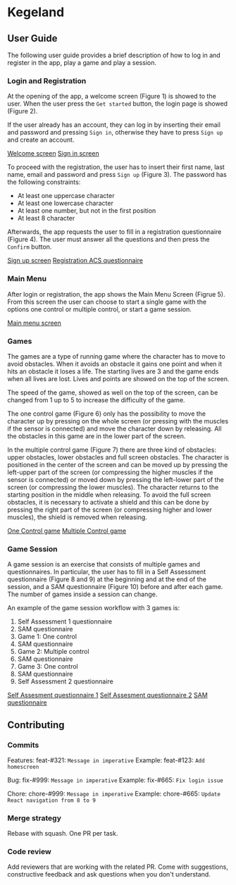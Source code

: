# Kegeland

## User Guide

The following user guide provides a brief description of how to log in and register in the app, play a game and play a session.

### Login and Registration

At the opening of the app, a welcome screen (Figure 1) is showed to the user. When the user press the `Get started` button, the login page is showed (Figure 2).

If the user already has an account, they can log in by inserting their email and password and pressing `Sign in`, otherwise they have to press `Sign up` and create an account.

[Welcome screen](screenshots/welcome.png)
[Sign in screen](screenshots/signin.png)

To proceed with the registration, the user has to insert their first name, last name, email and password and press `Sign up` (Figure 3).
The password has the following constraints:

- At least one uppercase character
- At least one lowercase character
- At least one number, but not in the first position
- At least 8 character

Afterwards, the app requests the user to fill in a registration questionnaire (Figure 4). The user must answer all the questions and then press the `Confirm` button.

[Sign up screen](screenshots/welcome.png)
[Registration ACS questionnaire](screenshots/acs.png)

### Main Menu

After login or registration, the app shows the Main Menu Screen (Figrue 5). From this screen the user can choose to start a single game with the options one control or multiple control, or start a game session.

[Main menu screen](screenshots/home.png)

### Games

The games are a type of running game where the character has to move to avoid obstacles.
When it avoids an obstacle it gains one point and when it hits an obstacle it loses a life. The starting lives are 3 and the game ends when all lives are lost. Lives and points are showed on the top of the screen.

The speed of the game, showed as well on the top of the screen, can be changed from 1 up to 5 to increase the difficulty of the game.

The one control game (Figure 6) only has the possibility to move the character up by pressing on the whole screen (or pressing with the muscles if the sensor is connected) and move the character down by releasing. All the obstacles in this game are in the lower part of the screen.

In the multiple control game (Figure 7) there are three kind of obstacles: upper obstacles, lower obstacles and full screen obstacles. The character is positioned in the center of the screen and can be moved up by pressing the left-upper part of the screen (or compressing the higher muscles if the sensor is connected) or moved down by pressing the left-lower part of the screen (or compressing the lower muscles). The character returns to the starting position in the middle when releasing. To avoid the full screen obstacles, it is necessary to activate a shield and this can be done by pressing the right part of the screen (or compressing higher and lower muscles), the shield is removed when releasing.

[One Control game](screenshots/onegame.jpg)
[Multiple Control game](screenshots/multiplegame.jpg)

### Game Session

A game session is an exercise that consists of multiple games and questionnaires. In particular, the user has to fill in a Self Assessment questionnaire (Figure 8 and 9) at the beginning and at the end of the session, and a SAM questionnaire (Figure 10) before and after each game. The number of games inside a session can change.

An example of the game session workflow with 3 games is:

1. Self Assessment 1 questionnaire
2. SAM questionnaire
3. Game 1: One control
4. SAM questionnaire
5. Game 2: Multiple control
6. SAM questionnaire
7. Game 3: One control
8. SAM questionnaire
9. Self Assessment 2 questionnaire

[Self Assesment questionnaire 1](screenshots/selfass1.png)
[Self Assesment questionnaire 2](screenshots/selfass2.png)
[SAM questionnaire](screenshots/sam.png)

## Contributing

### Commits

Features: feat-#321: `Message in imperative`
Example: feat-#123: `Add homescreen`

Bug: fix-#999: `Message in imperative`
Example: fix-#665: `Fix login issue`

Chore: chore-#999: `Message in imperative`
Example: chore-#665: `Update React navigation from 8 to 9`

### Merge strategy

Rebase with squash. One PR per task.

### Code review

Add reviewers that are working with the related PR.
Come with suggestions, constructive feedback and ask questions when you don't understand.
